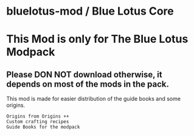 # bluelotus-mod / Blue Lotus Core

# This Mod is only for The Blue Lotus Modpack
## Please DON NOT download otherwise, it depends on most of the mods in the pack.

This mod is made for easier distribution of the guide books and some origins.

    Origins from Origins ++
    Custom crafting recipes
    Guide Books for the modpack

